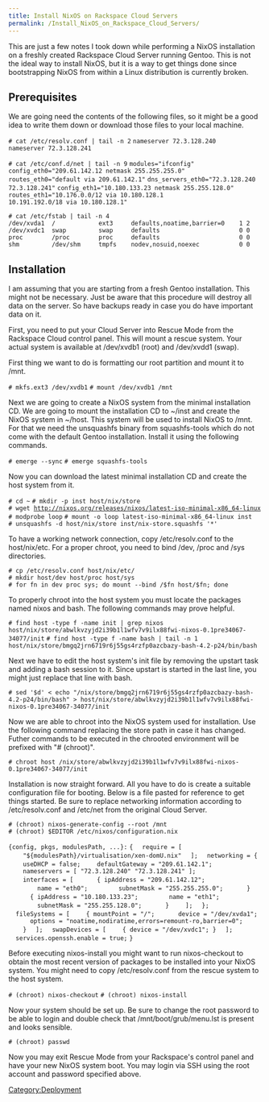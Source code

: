 ```yaml
---
title: Install NixOS on Rackspace Cloud Servers
permalink: /Install_NixOS_on_Rackspace_Cloud_Servers/
---
```


This are just a few notes I took down while performing a NixOS installation on a freshly created Rackspace Cloud Server running Gentoo. This is not the ideal way to install NixOS, but it is a way to get things done since bootstrapping NixOS from within a Linux distribution is currently broken.

Prerequisites
-------------

We are going need the contents of the following files, so it might be a good idea to write them down or download those files to your local machine.

`# cat /etc/resolv.conf | tail -n 2`
`nameserver 72.3.128.240`
`nameserver 72.3.128.241`

`# cat /etc/conf.d/net | tail -n 9`
`modules="ifconfig"`
`config_eth0="209.61.142.12 netmask 255.255.255.0"`
`routes_eth0="default via 209.61.142.1"`
`dns_servers_eth0="72.3.128.240`
`72.3.128.241"`
`config_eth1="10.180.133.23 netmask 255.255.128.0"`
`routes_eth1="10.176.0.0/12 via 10.180.128.1`
`10.191.192.0/18 via 10.180.128.1"`

`# cat /etc/fstab | tail -n 4`
`/dev/xvda1  /            ext3     defaults,noatime,barrier=0    1 2`
`/dev/xvdc1  swap         swap     defaults                      0 0`
`proc        /proc        proc     defaults                      0 0`
`shm         /dev/shm     tmpfs    nodev,nosuid,noexec           0 0`

Installation
------------

I am assuming that you are starting from a fresh Gentoo installation. This might not be necessary. Just be aware that this procedure will destroy all data on the server. So have backups ready in case you do have important data on it.

First, you need to put your Cloud Server into Rescue Mode from the Rackspace Cloud control panel. This will mount a rescue system. Your actual system is available at /dev/xvdb1 (root) and /dev/xvdd1 (swap).

First thing we want to do is formatting our root partition and mount it to /mnt.

`# mkfs.ext3 /dev/xvdb1`
`# mount /dev/xvdb1 /mnt`

Next we are going to create a NixOS system from the minimal installation CD. We are going to mount the installation CD to ~/inst and create the NixOS system in ~/host. This system will be used to install NixOS to /mnt. For that we need the unsquashfs binary from squashfs-tools which do not come with the default Gentoo installation. Install it using the following commands.

`# emerge --sync`
`# emerge squashfs-tools`

Now you can download the latest minimal installation CD and create the host system from it.

`# cd ~`
`# mkdir -p inst host/nix/store`
`# wget `[`http://nixos.org/releases/nixos/latest-iso-minimal-x86_64-linux`](http://nixos.org/releases/nixos/latest-iso-minimal-x86_64-linux)
`# modprobe loop`
`# mount -o loop latest-iso-minimal-x86_64-linux inst`
`# unsquashfs -d host/nix/store inst/nix-store.squashfs '*'`

To have a working network connection, copy /etc/resolv.conf to the host/nix/etc. For a proper chroot, you need to bind /dev, /proc and /sys directories.

`# cp /etc/resolv.conf host/nix/etc/`
`# mkdir host/dev host/proc host/sys`
`# for fn in dev proc sys; do mount --bind /$fn host/$fn; done`

To properly chroot into the host system you must locate the packages named nixos and bash. The following commands may prove helpful.

`# find host -type f -name init | grep nixos`
`host/nix/store/abwlkvzyjd2i39b1l1wfv7v9ilx88fwi-nixos-0.1pre34067-34077/init`
`# find host -type f -name bash | tail -n 1`
`host/nix/store/bmgq2jrn6719r6j55gs4rzfp0azcbazy-bash-4.2-p24/bin/bash`

Next we have to edit the host system's init file by removing the upstart task and adding a bash session to it. Since upstart is started in the last line, you might just replace that line with bash.

`# sed '$d' < echo "/nix/store/bmgq2jrn6719r6j55gs4rzfp0azcbazy-bash-4.2-p24/bin/bash" > host/nix/store/abwlkvzyjd2i39b1l1wfv7v9ilx88fwi-nixos-0.1pre34067-34077/init`

Now we are able to chroot into the NixOS system used for installation. Use the following command replacing the store path in case it has changed. Futher commands to be executed in the chrooted environment will be prefixed with "\# (chroot)".

`# chroot host /nix/store/abwlkvzyjd2i39b1l1wfv7v9ilx88fwi-nixos-0.1pre34067-34077/init`

Installation is now straight forward. All you have to do is create a suitable configuration file for booting. Below is a file pasted for reference to get things started. Be sure to replace networking information according to /etc/resolv.conf and /etc/net from the original Cloud Server.

`# (chroot) nixos-generate-config --root /mnt`
`# (chroot) $EDITOR /etc/nixos/configuration.nix`

`{config, pkgs, modulesPath, ...}:`
`{`
`  require = [`
`    "${modulesPath}/virtualisation/xen-domU.nix"`
`  ];`
`  networking = {`
`    useDHCP = false;`
`    defaultGateway = "209.61.142.1";`
`    nameservers = [ "72.3.128.240" "72.3.128.241" ];`
`    interfaces = [`
`      { ipAddress = "209.61.142.12";`
`        name = "eth0";`
`        subnetMask = "255.255.255.0";`
`      }`
`      { ipAddress = "10.180.133.23";`
`        name = "eth1";`
`        subnetMask = "255.255.128.0";`
`      }`
`    ];`
`  };`
`  fileSystems = [`
`    { mountPoint = "/";`
`      device = "/dev/xvda1";`
`      options = "noatime,nodiratime,errors=remount-ro,barrier=0";`
`    }`
`  ];`
`  swapDevices = [`
`    { device = "/dev/xvdc1"; }`
`  ];`
`  services.openssh.enable = true;`
`}`

Before executing nixos-install you might want to run nixos-checkout to obtain the most recent version of packages to be installed into your NixOS system. You might need to copy /etc/resolv.conf from the rescue system to the host system.

`# (chroot) nixos-checkout`
`# (chroot) nixos-install`

Now your system should be set up. Be sure to change the root password to be able to login and double check that /mnt/boot/grub/menu.lst is present and looks sensible.

`# (chroot) passwd`

Now you may exit Rescue Mode from your Rackspace's control panel and have your new NixOS system boot. You may login via SSH using the root account and password specified above.

[Category:Deployment](/Category:Deployment "wikilink")